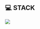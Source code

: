 
## 💻 STACK

![](https://img.shields.io/badge/Javascript-F7DF1E?style=flat-square&logo=JavaScript&logoColor=black)
